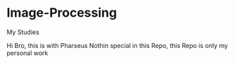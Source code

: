 # Image-Processing
My Studies

Hi Bro, this is with Pharseus
Nothin special in this Repo, this Repo is only my personal work 
